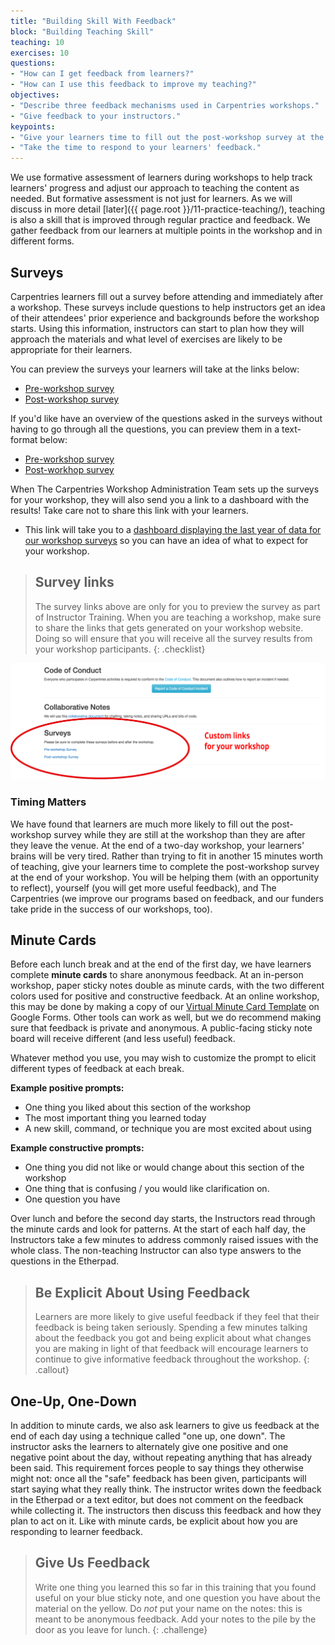 ```yaml
---
title: "Building Skill With Feedback"
block: "Building Teaching Skill"
teaching: 10
exercises: 10
questions:
- "How can I get feedback from learners?"
- "How can I use this feedback to improve my teaching?"
objectives:
- "Describe three feedback mechanisms used in Carpentries workshops."
- "Give feedback to your instructors."
keypoints:
- "Give your learners time to fill out the post-workshop survey at the end of your workshop."
- "Take the time to respond to your learners' feedback."
---
```


We use formative assessment of learners during workshops to help track
learners' progress and adjust our approach to teaching the content as needed.
But formative assessment is not just for learners. As we will discuss in more detail
[later]({{ page.root }}/11-practice-teaching/), teaching is also a skill that is improved
through regular practice and feedback. We gather feedback from our learners
at multiple points in the workshop and in different forms.

## Surveys

Carpentries learners fill out a survey before attending and immediately after a workshop.
These surveys include questions to help instructors get an idea of their attendees' prior
experience and backgrounds before the workshop starts. Using this information, instructors
can start to plan how they will approach the materials and what level of exercises
are likely to be appropriate for their learners.

You can preview the surveys your learners will take at the links below:

- [Pre-workshop survey](https://carpentries.typeform.com/to/wi32rS?__dangerous-disable-submissions)
- [Post-workshop survey](https://carpentries.typeform.com/to/UgVdRQ?__dangerous-disable-submissions)

If you'd like have an overview of the questions asked in the surveys without having to go through
all the questions, you can preview them in a text-format below:

- [Pre-workshop survey](https://carpentries.github.io/assessment-archives/pre-workshop/pre-workshop.html)
- [Post-workhop survey](https://carpentries.github.io/assessment-archives/post-workshop/post-workshop.html)

When The Carpentries Workshop Administration Team sets up the surveys for your workshop, they will also send you a link to
a dashboard with the results! Take care not to share this link with your learners.
- This link will take you to a [dashboard displaying the last year of data for our workshop
  surveys](https://workshop-reports.carpentries.org/?aggregate-workshops) so you can have an idea of
  what to expect for your workshop.

> ## Survey links
>
> The survey links above are only for you to preview the survey as part of
> Instructor Training. When you are teaching a workshop, make sure to share the
> links that gets generated on your workshop website. Doing so will ensure that
> you will receive all the survey results from your workshop participants.
{: .checklist}

![Screenshot of a workshop website showing location of customized survey links](../fig/surveyscreenshot3.svg)

### Timing Matters

We have found that learners are much more likely to fill out the post-workshop survey
while they are still at the workshop than they are after they leave the venue. At the end
of a two-day workshop, your learners' brains will be very tired. Rather than trying to
fit in another 15 minutes worth of teaching, give your learners time to complete the
post-workshop survey at the end of your workshop. You will be helping them (with an
opportunity to reflect), yourself (you will get more useful feedback), and The Carpentries
(we improve our programs based on feedback, and our funders take pride in the success of our workshops, too).


## Minute Cards

Before each lunch break and at the end of the first day, we
have learners complete **minute cards** to share anonymous feedback. At an in-person workshop,
paper sticky notes double as minute cards, with the two different colors used for positive and
constructive feedback. At an online workshop, this may be done by making a copy of our [Virtual Minute Card Template](https://docs.google.com/forms/d/1p7iOV5HNvy4POS4g6eottY8RSfKq4kaoKz1-jIFYTMI/template/preview)
on Google Forms. Other tools can work as well, but we do recommend making sure that feedback is private and
anonymous. A public-facing sticky note board will receive different (and less useful) feedback.

Whatever method you use, you may wish to customize the prompt to elicit different types of feedback at each break.

**Example positive prompts:**   
- One thing you liked about this section of the workshop
- The most important thing you learned today   
- A new skill, command, or technique you are most excited about using

**Example constructive prompts:**  
- One thing you did not like or would change about this section of the workshop
- One thing that is confusing / you would like clarification on.    
- One question you have

Over lunch and before the second day starts, the Instructors read through the minute
cards and look for patterns. At the start of each half day, the Instructors
take a few minutes to address commonly raised issues with the whole class. The
non-teaching Instructor can also type answers to the questions in the Etherpad.

> ## Be Explicit About Using Feedback
>
> Learners are more likely to give useful feedback if they feel that their feedback
> is being taken seriously. Spending a few minutes talking about the feedback you got
> and being explicit about what changes you are making in light of that feedback
> will encourage learners to continue to give informative feedback throughout the workshop.
{: .callout}


## One-Up, One-Down

In addition to minute cards, we also ask learners to give us feedback at the end
of each day using a technique called "one up, one down".  The
instructor asks the learners to alternately give one positive and one
negative point about the day, without repeating anything that has
already been said.  This requirement forces people to say things they
otherwise might not: once all the "safe" feedback has been given,
participants will start saying what they really think. The instructor
writes down the feedback in the Etherpad or a text editor,
but does not comment on the feedback while collecting it. The instructors then
discuss this feedback and how they plan to act on it. Like with minute cards, be explicit
about how you are responding to learner feedback.


> ## Give Us Feedback
>
> Write one thing you learned this so far in this training that you found useful on
> your blue sticky note, and one question you have about the material
> on the yellow.  Do *not* put your name on the notes: this is meant to
> be anonymous feedback.  Add your notes to the pile by the door as
> you leave for lunch.
{: .challenge}
